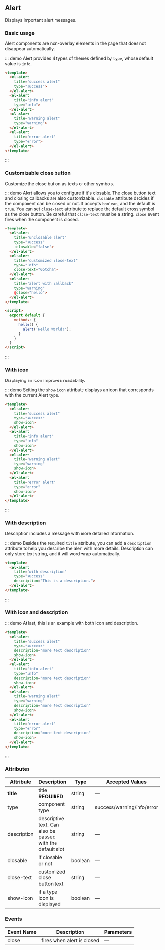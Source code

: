 <script>
  export default {
    methods: {
      hello() {
        alert('Hello World!');
      }
    }
  }
</script>
<style>
  .demo-box.demo-alert .el-alert {
    margin: 20px 0 0;
  }

  .demo-box.demo-alert .el-alert:first-child {
    margin: 0;
  }
</style>

## Alert

Displays important alert messages.

### Basic usage

Alert components are non-overlay elements in the page that does not disappear automatically.

::: demo Alert provides 4 types of themes defined by `type`, whose default value is `info`.

```html
<template>
  <el-alert
    title="success alert"
    type="success">
  </el-alert>
  <el-alert
    title="info alert"
    type="info">
  </el-alert>
  <el-alert
    title="warning alert"
    type="warning">
  </el-alert>
  <el-alert
    title="error alert"
    type="error">
  </el-alert>
</template>
```
:::

### Customizable close button

Customize the close button as texts or other symbols.

::: demo Alert allows you to configure if it's closable. The close button text and closing callbacks are also customizable. `closable` attribute decides if the component can be closed or not. It accepts `boolean`, and the default is `true`. You can set `close-text` attribute to replace the default cross symbol as the close button. Be careful that `close-text` must be a string. `close` event fires when the component is closed.

```html
<template>
  <el-alert
    title="unclosable alert"
    type="success"
    :closable="false">
  </el-alert>
  <el-alert
    title="customized close-text"
    type="info"
    close-text="Gotcha">
  </el-alert>
  <el-alert
    title="alert with callback"
    type="warning"
    @close="hello">
  </el-alert>
</template>

<script>
  export default {
    methods: {
      hello() {
        alert('Hello World!');
      }
    }
  }
</script>
```
:::

### With icon

Displaying an icon improves readability.

::: demo Setting the `show-icon` attribute displays an icon that corresponds with the current Alert type.

```html
<template>
  <el-alert
    title="success alert"
    type="success"
    show-icon>
  </el-alert>
  <el-alert
    title="info alert"
    type="info"
    show-icon>
  </el-alert>
  <el-alert
    title="warning alert"
    type="warning"
    show-icon>
  </el-alert>
  <el-alert
    title="error alert"
    type="error"
    show-icon>
  </el-alert>
</template>
```
:::

### With description

Description includes a message with more detailed information.

::: demo Besides the required `title` attribute, you can add a `description` attribute to help you describe the alert with more details. Description can only store text string, and it will word wrap automatically.

```html
<template>
  <el-alert
    title="with description"
    type="success"
    description="This is a description.">
  </el-alert>
</template>
```
:::

### With icon and description

::: demo At last, this is an example with both icon and description.

```html
<template>
  <el-alert
    title="success alert"
    type="success"
    description="more text description"
    show-icon>
  </el-alert>
  <el-alert
    title="info alert"
    type="info"
    description="more text description"
    show-icon>
  </el-alert>
  <el-alert
    title="warning alert"
    type="warning"
    description="more text description"
    show-icon>
  </el-alert>
  <el-alert
    title="error alert"
    type="error"
    description="more text description"
    show-icon>
  </el-alert>
</template>
```
:::

### Attributes
| Attribute      | Description          | Type      | Accepted Values       | Default  |
|---------- |-------------- |---------- |--------------------------------  |-------- |
| **title** | title **REQUIRED** | string | — | — |
| type | component type | string | success/warning/info/error | info |
| description | descriptive text. Can also be passed with the default slot | string | — | — |
| closable | if closable or not | boolean | — | true |
| close-text | customized close button text | string | — | — |
| show-icon | if a type icon is displayed | boolean | — | false |


### Events
| Event Name | Description | Parameters |
|---------- |-------- |---------- |
| close | fires when alert is closed | — |
